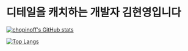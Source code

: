 # 디테일을 캐치하는 개발자 김현영입니다

[![chopinoff's GitHub stats](https://github-readme-stats.vercel.app/api?username=chopinoff&show_icons=true)](https://github.com/anuraghazra/github-readme-stats)

[![Top Langs](https://github-readme-stats.vercel.app/api/top-langs/?username=anuraghazra&layout=compact)](https://github.com/anuraghazra/github-readme-stats)
